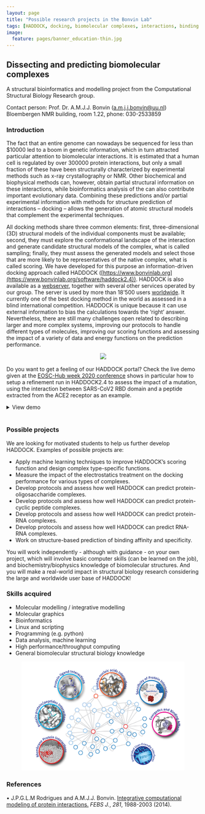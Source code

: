 ```yaml
---
layout: page
title: "Possible research projects in the Bonvin Lab"
tags: [HADDOCK, docking, biomolecular complexes, interactions, binding affinity, scoring]
image:
  feature: pages/banner_education-thin.jpg
---
```

## Dissecting and predicting biomolecular complexes

A structural bioinformatics and modelling project from the Computational Structural Biology Research group.

Contact person: 	Prof. Dr. A.M.J.J. Bonvin (a.m.j.j.bonvin@uu.nl)
			Bloembergen NMR building, room 1.22,  phone: 030-2533859

### Introduction
The fact that an entire genome can nowadays be sequenced for less than $10000 led to a boom in genetic information, which in turn attracted particular attention to biomolecular interactions. It is estimated that a human cell is regulated by over 300000 protein interactions, but only a small fraction of these have been structurally characterized by experimental methods such as x-ray crystallography or NMR. Other biochemical and biophysical methods can, however, obtain partial structural information on these interactions, while bioinformatics analysis of the can also contribute important evolutionary data. Combining these predictions and/or partial experimental information with methods for structure prediction of interactions – docking – allows the generation of atomic structural models that complement the experimental techniques.

All docking methods share three common elements: first, three-dimensional (3D) structural models of the individual components must be available; second, they must explore the conformational landscape of the interaction and generate candidate structural models of the complex, what is called sampling; finally, they must assess the generated models and select those that are more likely to be representatives of the native complex, what is called scoring.  We have developed for this purpose an information-driven docking approach called HADDOCK  ([https://www.bonvinlab.org](https://www.bonvinlab.org/software/haddock2.4)). HADDOCK is also available as a [webserver](https://bianca.science.uu.nl), together with several other services operated by our group. The server is used by more than 18'500 users [worldwide](https://bianca.science.uu.nl/user_map). It currently one of the best docking method in the world as assessed in a blind international competition. HADDOCK is unique because it can use external information to bias the calculations towards the ‘right’ answer. Nevertheless, there are still many challenges open related to describing larger and more complex systems, improving our protocols to handle different types of molecules, improving our scoring functions and assessing the impact of a variety of data and energy functions on the prediction performance.

<figure align="center">
    <img src="/images/haddock-overview.png">
</figure>


Do you want to get a feeling of our HADDOCK portal? Check the live demo given at the [EOSC-Hub week 2020 conference](https://www.eosc-hub.eu/events/eosc-hub-week-2020-goes-virtual) shows in particular how to setup a refinement run in HADDOCK2.4 to assess the impact of a mutation, using the interaction between SARS-CoV2 RBD domain and a peptide extracted from the ACE2 receptor as an example.

<details>
  <summary>View demo
  </summary>
   <iframe width="560" height="315" src="https://www.youtube.com/embed/0uf-o4p1cH4" frameborder="0" allow="accelerometer; autoplay; encrypted-media; gyroscope; picture-in-picture" allowfullscreen></iframe>
</details>
<br>


### Possible projects

We are looking for motivated students to help us further develop HADDOCK. Examples of possible projects are:

* Apply machine learning techniques to improve HADDOCK’s scoring function and design complex type-specific functions.
* Measure the impact of the electrostatics treatment on the docking performance for various types of complexes.
* Develop protocols and assess how well HADDOCK can predict protein-oligosaccharide complexes.
* Develop protocols and assess how well HADDOCK can predict protein-cyclic peptide complexes.
* Develop protocols and assess how well HADDOCK can predict protein-RNA complexes.
* Develop protocols and assess how well HADDOCK can predict RNA-RNA complexes.
* Work on structure-based prediction of binding affinity and specificity.

You will work independently - although with guidance - on your own project, which will involve basic computer skills (can be learned on the job), and biochemistry/biophysics knowledge of biomolecular structures. And you will make a real-world impact in structural biology research considering the large and worldwide user base of HADDOCK!


### Skills acquired

* Molecular modelling / integrative modelling
* Molecular graphics
* Bioinformatics
* Linux and scripting 
* Programming (e.g. python)
* Data analysis, machine learning
* High performance/throughput computing
* General biomolecular structural biology knowledge


<figure align="center">
    <img src="/images/CSB-research.png">
</figure>


### References

• J.P.G.L.M Rodrigues and A.M.J.J. Bonvin. [Integrative computational modeling of protein interactions.](https://doi.org/doi:10.1111/febs.12771) _FEBS J._, *281*, 1988-2003 (2014).
